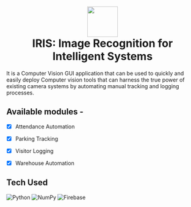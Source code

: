 <div align="center">
      <h1> <img src="https://cdn2.iconfinder.com/data/icons/artificial-intelligence-ai-color/64/computer-vision-decision-eye-machine-ai-512.png" width="80px"><br/>IRIS: Image Recognition for Intelligent Systems</h1>
     </div>
It is a Computer Vision GUI application that can be used to quickly and easily deploy Computer vision tools that can harness the true power of existing camera systems by automating manual tracking and logging processes.

## Available modules -
- [x] Attendance Automation
- [x] Parking Tracking
- [x] Visitor Logging
- [x] Warehouse Automation


## Tech Used

![Python](https://img.shields.io/badge/python-3670A0?style=for-the-badge&logo=python&logoColor=ffdd54) ![NumPy](https://img.shields.io/badge/numpy-%23013243.svg?style=for-the-badge&logo=numpy&logoColor=white) ![Firebase](https://img.shields.io/badge/Firebase-039BE5?style=for-the-badge&logo=Firebase&logoColor=white)
